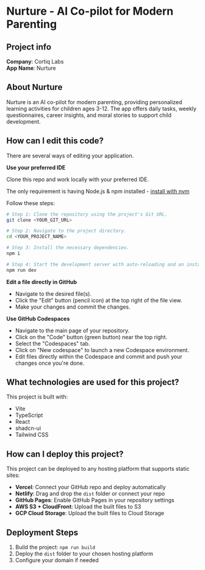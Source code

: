 # Nurture - AI Co-pilot for Modern Parenting

## Project info

**Company**: Cortiq Labs  
**App Name**: Nurture

## About Nurture

Nurture is an AI co-pilot for modern parenting, providing personalized learning activities for children ages 3-12. The app offers daily tasks, weekly questionnaires, career insights, and moral stories to support child development.

## How can I edit this code?

There are several ways of editing your application.

**Use your preferred IDE**

Clone this repo and work locally with your preferred IDE.

The only requirement is having Node.js & npm installed - [install with nvm](https://github.com/nvm-sh/nvm#installing-and-updating)

Follow these steps:

```sh
# Step 1: Clone the repository using the project's Git URL.
git clone <YOUR_GIT_URL>

# Step 2: Navigate to the project directory.
cd <YOUR_PROJECT_NAME>

# Step 3: Install the necessary dependencies.
npm i

# Step 4: Start the development server with auto-reloading and an instant preview.
npm run dev
```

**Edit a file directly in GitHub**

- Navigate to the desired file(s).
- Click the "Edit" button (pencil icon) at the top right of the file view.
- Make your changes and commit the changes.

**Use GitHub Codespaces**

- Navigate to the main page of your repository.
- Click on the "Code" button (green button) near the top right.
- Select the "Codespaces" tab.
- Click on "New codespace" to launch a new Codespace environment.
- Edit files directly within the Codespace and commit and push your changes once you're done.

## What technologies are used for this project?

This project is built with:

- Vite
- TypeScript
- React
- shadcn-ui
- Tailwind CSS

## How can I deploy this project?

This project can be deployed to any hosting platform that supports static sites:

- **Vercel**: Connect your GitHub repo and deploy automatically
- **Netlify**: Drag and drop the `dist` folder or connect your repo
- **GitHub Pages**: Enable GitHub Pages in your repository settings
- **AWS S3 + CloudFront**: Upload the built files to S3
- **GCP Cloud Storage**: Upload the built files to Cloud Storage

## Deployment Steps

1. Build the project: `npm run build`
2. Deploy the `dist` folder to your chosen hosting platform
3. Configure your domain if needed
